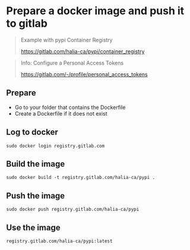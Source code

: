 # Prepare a docker image and push it to gitlab

> Example with pypi Container Registry
> 
> https://gitlab.com/halia-ca/pypi/container_registry

> Info: Configure a Personal Access Tokens 
> 
> https://gitlab.com/-/profile/personal_access_tokens
## Prepare
- Go to your folder that contains the Dockerfile
- Create a Dockerfile if it does not exist

## Log to docker
```shell
sudo docker login registry.gitlab.com
```

## Build the image
```shell
sudo docker build -t registry.gitlab.com/halia-ca/pypi .
```

## Push the image
```shell
sudo docker push registry.gitlab.com/halia-ca/pypi
```

## Use the image
```shell
registry.gitlab.com/halia-ca/pypi:latest
```